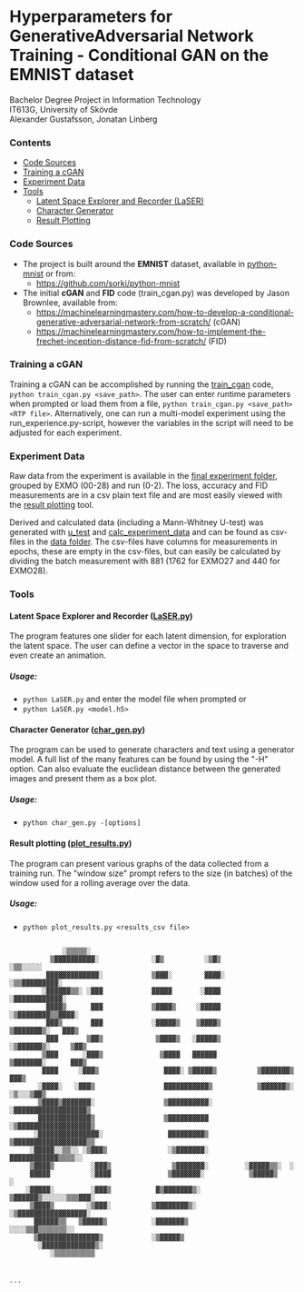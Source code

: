# Hyperparameters for GenerativeAdversarial Network Training - Conditional GAN on the EMNIST dataset
Bachelor Degree Project in Information Technology  
IT613G, University of Skövde  
Alexander Gustafsson, Jonatan Linberg

### Contents
 * [Code Sources](#Code-Sources)
 * [Training a cGAN](#Training-a-cGAN)
 * [Experiment Data](#Experiment-Data)
 * [Tools](#Tools)
   * [Latent Space Explorer and Recorder (LaSER)](#latent-space-explorer-and-recorder-laserpy)
   * [Character Generator](#character-generator-char_genpy)
   * [Result Plotting](#result-plotting-plot_resultspy)

### Code Sources
 * The project is built around the **EMNIST** dataset, available in [python-mnist](/python-mnist/) or from:
   * https://github.com/sorki/python-mnist
 * The initial **cGAN** and **FID** code (train_cgan.py) was developed by Jason Brownlee, available from: 
   * https://machinelearningmastery.com/how-to-develop-a-conditional-generative-adversarial-network-from-scratch/ (cGAN)
   * https://machinelearningmastery.com/how-to-implement-the-frechet-inception-distance-fid-from-scratch/ (FID)

### Training a cGAN
Training a cGAN can be accomplished by running the [train_cgan](/train_cgan.py) code, `python train_cgan.py <save_path>`. The user can enter runtime parameters when prompted or load them from a file, `python train_cgan.py <save_path> <RTP file>`. Alternatively, one can run a multi-model experiment using the run_experience.py-script, however the variables in the script will need to be adjusted for each experiment. 

### Experiment Data
Raw data from the experiment is available in the [final experiment folder](/final_experiment), grouped by EXMO (00-28) and run (0-2). The loss, accuracy and FID measurements are in a csv plain text file and are most easily viewed with the [result plotting](#result-plotting-plot_resultspy) tool. 

Derived and calculated data (including a Mann-Whitney U-test) was generated with [u_test](/u_test.py) and [calc_experiment_data](/calc_experiment_data.py) and can be found as csv-files in the [data folder](/data). The csv-files have columns for measurements in epochs, these are empty in the csv-files, but can easily be calculated by dividing the batch measurement with 881 (1762 for EXMO27 and 440 for EXMO28).

### Tools
#### Latent Space Explorer and Recorder ([LaSER.py](/LaSER.py))
The program features one slider for each latent dimension, for exploration the latent space. The user can define a vector in the space to traverse and even create an animation. 

##### Usage:
 * `python LaSER.py` and enter the model file when prompted or
 * `python LaSER.py <model.h5>`


#### Character Generator ([char_gen.py](/char_gen.py))
The program can be used to generate characters and text using a generator model. A full list of the many features can be found by using the "-H" option. Can also evaluate the euclidean distance between the generated images and present them as a box plot.

##### Usage:
* `python char_gen.py -[options]`


#### Result plotting ([plot_results.py](plot_results.py))
The program can present various graphs of the data collected from a training run. The "window size" prompt refers to the size (in batches) of the window used for a rolling average over the data. 

##### Usage:
* `python plot_results.py <results_csv file>`

```                                                                                    
                                                                                    
             ░▒▒▒▒▒░                                                                
          ▒▓▓▓▓▓▓▓▓▓▓░             ░▓▒          ░▒▓▒                     ░▒▒░░░░░   
         ▓▓▓▓▓▓▓▓▓▓▓▓▓░            ▒▓▓▓░        ▓▓▓▓░                ░▒▒▓▓▓▓▓▓▓▓▓░  
        ░▓▓▓▓▓▓▒▒░ ░▓▓▓            ▓▓▓▓▓       ░▓▓▓▓                ░▓▓▓▓▓▓▓▓▓▓▓▓░  
         ▓▓▓▓▒      ▓▓▓            ▒▓▓▓▓▒     ░▓▓▓▓▓             ░▒▓▓▓▓▓▓▓▓▒▒▓▓▓▓░  
         ▓▓▓▒       ▓▓▓            ░▓▓▓▓▓▒    ▒▓▓▓▓▒            ▒▓▓▓▓▓▓▓▒░   ▓▓▓▒   
         ▓▓▓       ▒▓▓▒             ▒▓▓▓▓▒   ░▓▓▓▓▓▒          ░▒▓▓▓▓▓▓▒░     ▒▓▓▒   
        ▒▓▓▓      ░▓▓▓▒              ▒▓▓▓▓   ▓▓▓▓▓▓           ▒▓▓▓▓▓▓▓░      ▓▓▓▒   
        ▓▓▓▓     ░▓▓▓▒                ▓▓▓▓░ ▒▓▓▓▓▓▒          ▒▓▓▓▓▓▓▓▒       ▓▓▓▒   
       ░▓▓▓▓░   ░▓▓▓▒                 ▓▓▓▓▓▓▓▓▓▓▓▒           ▒▓▓▓▓▓▓▒░ ░▒░░░▒▓▓▒    
       ▒▓▓▓▓▒▓▓▓▓▓▓▓░                 ▒▓▓▓▓▓▓▓▓▓▓░          ░▓▓▓▓▓▓▓▓▓▓▓▓▓▓▓▓▓▓▒    
       ▓▓▓▓▓▓▓▓▓▓▓▓▓▒                 ▒▓▓▓▓▓▓▓▓▓▓          ░▒▓▓▓▓▓▓▓▓▓▓▓▓▓▓▓▓▓▓▒    
      ░▓▓▓▓▓▓▓▓▓▓▓▓▓▓▓░                ▓▓▓▓▓▓▓▓▓▒          ▒▓▓▓▓▓▓▓▓▓▓▓▓▓▓▓▓▓▓▒▒    
     ░▓▓▓▓▓░░▒▒░░ ░▒▓▓▓▒               ░▒▓▓▓▓▓▓▓░          ▓▓▓▓▓▓▓▓▓▓▓▓▒▒▒▒░░       
     ▒▓▓▓▓▒         ░▓▓▓▒               ▒▓▓▓▓▓▓▓░         ░▓▓▓▓▓▒▒░  ░              
     ▓▓▓▓▓          ░▓▓▓▓              ▒▓▓▓▓▓▓▓░           ▒▓▓▓▓▓▒             ░    
    ░▓▓▓▓▓░         ░▓▓▓▒           ▓▒▓▓▓▓▓▓▓▒░             ▒▓▓▓▓▓▓▒░░░░░░▒▒▒▓▓▓░   
     ▒▓▓▓▓▒        ░▒▓▓▓░          ▒▓▓▓▓▓▓▓▓▒░               ░▒▓▓▓▓▓▓▓▓▓▓▓▓▓▓▓▓▓░   
      ▓▓▓▓▓▓▒▒   ▒▓▓▓▓▓▒           ░▓▓▓▓▓▓▓▒                    ░░░░▒▒▓▒▒▒▒▒▒▒░░    
      ▒▓▓▓▓▓▓▓▓▓▓▓▓▓▓▓▒            ░▒▓▓▓▓▓▒                                         
       ░▓▓▓▓▓▓▓▓▓▓▓▓▓▒░                                                             
          ░▒▒▒▒▒▒▒▒▒▒                                                               
                                                                                    
                                                                                    
                                                                                    ```
